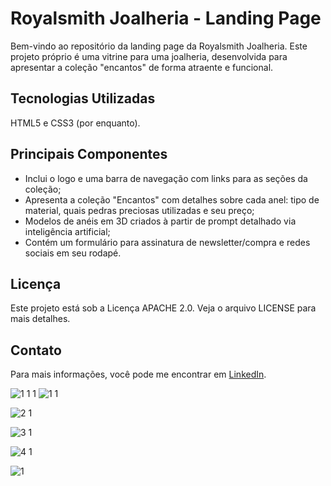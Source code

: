 # Royalsmith Joalheria - Landing Page
Bem-vindo ao repositório da landing page da Royalsmith Joalheria. Este projeto próprio é uma vitrine para uma joalheria, desenvolvida para apresentar a coleção "encantos" de forma atraente e funcional.

## Tecnologias Utilizadas
HTML5 e CSS3 (por enquanto).

## Principais Componentes
- Inclui o logo e uma barra de navegação com links para as seções da coleção;
- Apresenta a coleção "Encantos" com detalhes sobre cada anel: tipo de material, quais pedras preciosas utilizadas e seu preço;
- Modelos de anéis em 3D criados à partir de prompt detalhado via inteligência artificial;
- Contém um formulário para assinatura de newsletter/compra e redes sociais em seu rodapé.

## Licença
Este projeto está sob a Licença APACHE 2.0. Veja o arquivo LICENSE para mais detalhes.

## Contato
Para mais informações, você pode me encontrar em [LinkedIn](https://www.linkedin.com/in/fernandod3v/).



![1 1 1](https://github.com/user-attachments/assets/6dbecb7b-dcdb-44a3-ace8-52094737dca6)
![1 1](https://github.com/user-attachments/assets/f753b26a-9f10-47d1-b9ad-5c66f795ce3e)

![2 1](https://github.com/user-attachments/assets/b67bdbbd-a22a-4cae-9f03-c03791fdfe41)

![3 1](https://github.com/user-attachments/assets/d97a516c-12ca-44b3-91bd-50ebd195167e)

![4 1](https://github.com/user-attachments/assets/5c07c317-542d-4d51-a038-95dfc7cab200)

![1](https://github.com/user-attachments/assets/d06d6457-206c-4b16-9895-c6a16127e9ae)
